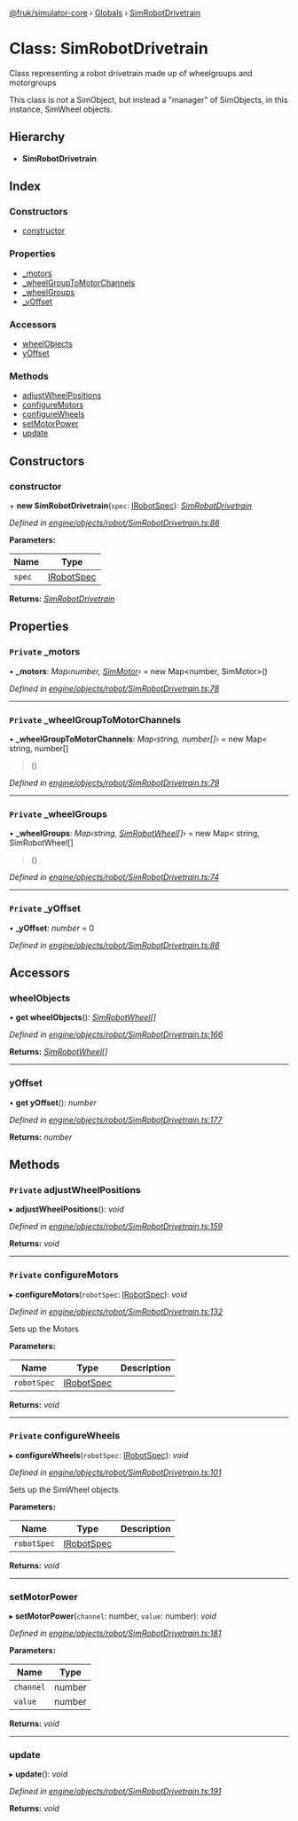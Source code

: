[@fruk/simulator-core](../README.md) › [Globals](../globals.md) › [SimRobotDrivetrain](simrobotdrivetrain.md)

# Class: SimRobotDrivetrain

Class representing a robot drivetrain made up of wheelgroups and motorgroups

This class is not a SimObject, but instead a "manager" of SimObjects, in this
instance, SimWheel objects.

## Hierarchy

* **SimRobotDrivetrain**

## Index

### Constructors

* [constructor](simrobotdrivetrain.md#constructor)

### Properties

* [_motors](simrobotdrivetrain.md#private-_motors)
* [_wheelGroupToMotorChannels](simrobotdrivetrain.md#private-_wheelgrouptomotorchannels)
* [_wheelGroups](simrobotdrivetrain.md#private-_wheelgroups)
* [_yOffset](simrobotdrivetrain.md#private-_yoffset)

### Accessors

* [wheelObjects](simrobotdrivetrain.md#wheelobjects)
* [yOffset](simrobotdrivetrain.md#yoffset)

### Methods

* [adjustWheelPositions](simrobotdrivetrain.md#private-adjustwheelpositions)
* [configureMotors](simrobotdrivetrain.md#private-configuremotors)
* [configureWheels](simrobotdrivetrain.md#private-configurewheels)
* [setMotorPower](simrobotdrivetrain.md#setmotorpower)
* [update](simrobotdrivetrain.md#update)

## Constructors

###  constructor

\+ **new SimRobotDrivetrain**(`spec`: [IRobotSpec](../interfaces/irobotspec.md)): *[SimRobotDrivetrain](simrobotdrivetrain.md)*

*Defined in [engine/objects/robot/SimRobotDrivetrain.ts:86](https://github.com/zhiquanyeo/SimulatorCore/blob/f1bf202/src/engine/objects/robot/SimRobotDrivetrain.ts#L86)*

**Parameters:**

Name | Type |
------ | ------ |
`spec` | [IRobotSpec](../interfaces/irobotspec.md) |

**Returns:** *[SimRobotDrivetrain](simrobotdrivetrain.md)*

## Properties

### `Private` _motors

• **_motors**: *Map‹number, [SimMotor](simmotor.md)›* = new Map<number, SimMotor>()

*Defined in [engine/objects/robot/SimRobotDrivetrain.ts:78](https://github.com/zhiquanyeo/SimulatorCore/blob/f1bf202/src/engine/objects/robot/SimRobotDrivetrain.ts#L78)*

___

### `Private` _wheelGroupToMotorChannels

• **_wheelGroupToMotorChannels**: *Map‹string, number[]›* = new Map<
    string,
    number[]
  >()

*Defined in [engine/objects/robot/SimRobotDrivetrain.ts:79](https://github.com/zhiquanyeo/SimulatorCore/blob/f1bf202/src/engine/objects/robot/SimRobotDrivetrain.ts#L79)*

___

### `Private` _wheelGroups

• **_wheelGroups**: *Map‹string, [SimRobotWheel](simrobotwheel.md)[]›* = new Map<
    string,
    SimRobotWheel[]
  >()

*Defined in [engine/objects/robot/SimRobotDrivetrain.ts:74](https://github.com/zhiquanyeo/SimulatorCore/blob/f1bf202/src/engine/objects/robot/SimRobotDrivetrain.ts#L74)*

___

### `Private` _yOffset

• **_yOffset**: *number* = 0

*Defined in [engine/objects/robot/SimRobotDrivetrain.ts:86](https://github.com/zhiquanyeo/SimulatorCore/blob/f1bf202/src/engine/objects/robot/SimRobotDrivetrain.ts#L86)*

## Accessors

###  wheelObjects

• **get wheelObjects**(): *[SimRobotWheel](simrobotwheel.md)[]*

*Defined in [engine/objects/robot/SimRobotDrivetrain.ts:166](https://github.com/zhiquanyeo/SimulatorCore/blob/f1bf202/src/engine/objects/robot/SimRobotDrivetrain.ts#L166)*

**Returns:** *[SimRobotWheel](simrobotwheel.md)[]*

___

###  yOffset

• **get yOffset**(): *number*

*Defined in [engine/objects/robot/SimRobotDrivetrain.ts:177](https://github.com/zhiquanyeo/SimulatorCore/blob/f1bf202/src/engine/objects/robot/SimRobotDrivetrain.ts#L177)*

**Returns:** *number*

## Methods

### `Private` adjustWheelPositions

▸ **adjustWheelPositions**(): *void*

*Defined in [engine/objects/robot/SimRobotDrivetrain.ts:159](https://github.com/zhiquanyeo/SimulatorCore/blob/f1bf202/src/engine/objects/robot/SimRobotDrivetrain.ts#L159)*

**Returns:** *void*

___

### `Private` configureMotors

▸ **configureMotors**(`robotSpec`: [IRobotSpec](../interfaces/irobotspec.md)): *void*

*Defined in [engine/objects/robot/SimRobotDrivetrain.ts:132](https://github.com/zhiquanyeo/SimulatorCore/blob/f1bf202/src/engine/objects/robot/SimRobotDrivetrain.ts#L132)*

Sets up the Motors

**Parameters:**

Name | Type | Description |
------ | ------ | ------ |
`robotSpec` | [IRobotSpec](../interfaces/irobotspec.md) |   |

**Returns:** *void*

___

### `Private` configureWheels

▸ **configureWheels**(`robotSpec`: [IRobotSpec](../interfaces/irobotspec.md)): *void*

*Defined in [engine/objects/robot/SimRobotDrivetrain.ts:101](https://github.com/zhiquanyeo/SimulatorCore/blob/f1bf202/src/engine/objects/robot/SimRobotDrivetrain.ts#L101)*

Sets up the SimWheel objects

**Parameters:**

Name | Type | Description |
------ | ------ | ------ |
`robotSpec` | [IRobotSpec](../interfaces/irobotspec.md) |   |

**Returns:** *void*

___

###  setMotorPower

▸ **setMotorPower**(`channel`: number, `value`: number): *void*

*Defined in [engine/objects/robot/SimRobotDrivetrain.ts:181](https://github.com/zhiquanyeo/SimulatorCore/blob/f1bf202/src/engine/objects/robot/SimRobotDrivetrain.ts#L181)*

**Parameters:**

Name | Type |
------ | ------ |
`channel` | number |
`value` | number |

**Returns:** *void*

___

###  update

▸ **update**(): *void*

*Defined in [engine/objects/robot/SimRobotDrivetrain.ts:191](https://github.com/zhiquanyeo/SimulatorCore/blob/f1bf202/src/engine/objects/robot/SimRobotDrivetrain.ts#L191)*

**Returns:** *void*
